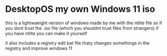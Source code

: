 # DesktopOS my own Windows 11 iso 

this is a lightwaeight version of windows made by me with the ntlite file so if you dont trust the .iso file (which you shouldnt trust files from strangers) if you have ntlite you can make it yourself

it also includes a registry edit bat file thaty changes somethings in the registry and improve windows 11
